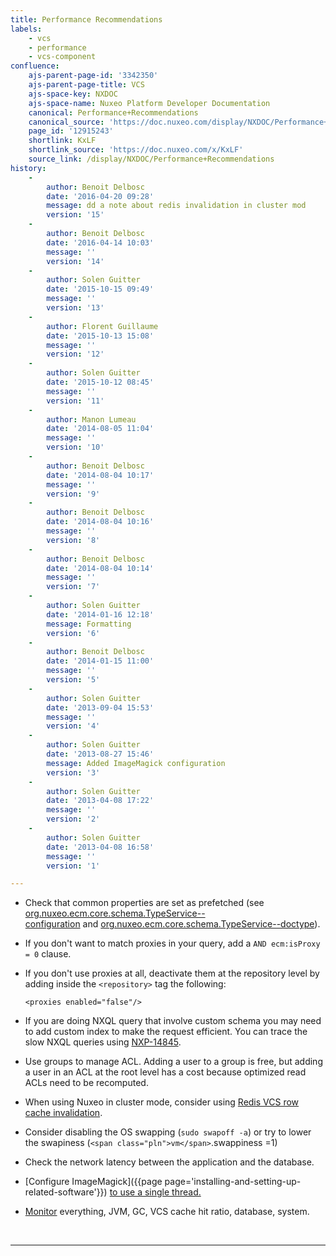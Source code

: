 ```yaml
---
title: Performance Recommendations
labels:
    - vcs
    - performance
    - vcs-component
confluence:
    ajs-parent-page-id: '3342350'
    ajs-parent-page-title: VCS
    ajs-space-key: NXDOC
    ajs-space-name: Nuxeo Platform Developer Documentation
    canonical: Performance+Recommendations
    canonical_source: 'https://doc.nuxeo.com/display/NXDOC/Performance+Recommendations'
    page_id: '12915243'
    shortlink: KxLF
    shortlink_source: 'https://doc.nuxeo.com/x/KxLF'
    source_link: /display/NXDOC/Performance+Recommendations
history:
    - 
        author: Benoit Delbosc
        date: '2016-04-20 09:28'
        message: dd a note about redis invalidation in cluster mod
        version: '15'
    - 
        author: Benoit Delbosc
        date: '2016-04-14 10:03'
        message: ''
        version: '14'
    - 
        author: Solen Guitter
        date: '2015-10-15 09:49'
        message: ''
        version: '13'
    - 
        author: Florent Guillaume
        date: '2015-10-13 15:08'
        message: ''
        version: '12'
    - 
        author: Solen Guitter
        date: '2015-10-12 08:45'
        message: ''
        version: '11'
    - 
        author: Manon Lumeau
        date: '2014-08-05 11:04'
        message: ''
        version: '10'
    - 
        author: Benoit Delbosc
        date: '2014-08-04 10:17'
        message: ''
        version: '9'
    - 
        author: Benoit Delbosc
        date: '2014-08-04 10:16'
        message: ''
        version: '8'
    - 
        author: Benoit Delbosc
        date: '2014-08-04 10:14'
        message: ''
        version: '7'
    - 
        author: Solen Guitter
        date: '2014-01-16 12:18'
        message: Formatting
        version: '6'
    - 
        author: Benoit Delbosc
        date: '2014-01-15 11:00'
        message: ''
        version: '5'
    - 
        author: Solen Guitter
        date: '2013-09-04 15:53'
        message: ''
        version: '4'
    - 
        author: Solen Guitter
        date: '2013-08-27 15:46'
        message: Added ImageMagick configuration
        version: '3'
    - 
        author: Solen Guitter
        date: '2013-04-08 17:22'
        message: ''
        version: '2'
    - 
        author: Solen Guitter
        date: '2013-04-08 16:58'
        message: ''
        version: '1'

---
```

<div class="outline-text-2">

*   Check that common properties are set as prefetched (see [org.nuxeo.ecm.core.schema.TypeService--configuration](http://explorer.nuxeo.com/nuxeo/site/distribution/current/viewExtensionPoint/org.nuxeo.ecm.core.schema.TypeService--configuration)&nbsp;and&nbsp;[org.nuxeo.ecm.core.schema.TypeService--doctype](http://explorer.nuxeo.com/nuxeo/site/distribution/current/viewExtensionPoint/org.nuxeo.ecm.core.schema.TypeService--doctype)).
*   If you don't want to match proxies in your query, add a `AND ecm:isProxy = 0` clause.
*   If you don't use proxies at all, deactivate them at the repository level by adding inside the `<repository>` tag the following:

    ```
    <proxies enabled="false"/>
    ```

*   If you are doing NXQL query that involve custom schema you may need to add custom index to make the request efficient. You can trace the slow NXQL queries using [NXP-14845](https://jira.nuxeo.com/browse/NXP-14845).
*   Use groups to manage ACL. Adding a user to a group is free, but adding a user in an ACL at the root level has a cost because optimized read ACLs need to be recomputed.
*   When using Nuxeo in cluster mode, consider using [Redis VCS row cache invalidation](https://doc.nuxeo.com/display/NXDOC/Nuxeo+and+Redis#NuxeoandRedis-VCSRowCacheInvalidation).
*   Consider disabling the OS swapping (`sudo swapoff -a`) or try to lower the swapiness (`<span class="pln">vm</span>`<span class="pun">.</span><span class="pln">swappiness</span> <span class="pun">=</span><span class="lit">1</span><span class="pln">)</span>
*   Check the network latency between the application and the database.
*   [Configure ImageMagick]({{page page='installing-and-setting-up-related-software'}}) [to use a single thread.](http://doc.nuxeo.com/x/gBDF)
*   [Monitor](http://doc.nuxeo.com/x/gBDF) everything, JVM, GC, VCS cache hit ratio, database, system.

&nbsp;

* * *

</div>